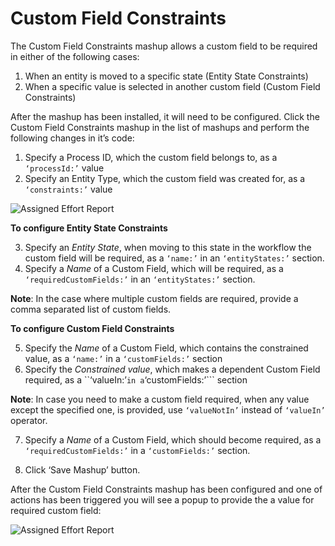 Custom Field Constraints
======================

The Custom Field Constraints mashup allows a custom field to be required in either of the following cases:
1. When an entity is moved to a specific state (Entity State Constraints)
2. When a specific value is selected in another custom field (Custom Field Constraints)

After the mashup has been installed, it will need to be configured. Click the Custom Field Constraints mashup in the list of mashups and perform the following changes in it’s code:

1. Specify a Process ID, which the custom field belongs to, as a ```‘processId:’``` value
2. Specify an Entity Type, which the custom field was created for, as a ```‘constraints:’``` value


![Assigned Effort Report](https://github.com/TargetProcess/TP3MashupLibrary/raw/master/Assigned%20Effort%20Report/AssignedEffortReport.png)


__To configure Entity State Constraints__

3. Specify an _Entity State_, when moving to this state in the workflow the custom field will be required, as a ```‘name:’``` in an ```‘entityStates:’``` section.
4. Specify a _Name_ of a Custom Field, which will be required, as a ```‘requiredCustomFields:’``` in an ```‘entityStates:’``` section.


__Note__: In the case where multiple custom fields are required, provide a comma separated list of custom fields.


__To configure Custom Field Constraints__

5. Specify the _Name_ of a Custom Field, which contains the constrained value, as a ```‘name:’```  in a ```‘customFields:’``` section
6. Specify the _Constrained value_, which makes a dependent Custom Field required, as a ``‘valueIn:’``` in a ```‘customFields:’``` section

__Note__: In case you need to make a custom field required, when any value except the specified one, is provided, use ```‘valueNotIn’``` instead of ```‘valueIn’``` operator.

7.  Specify a _Name_ of a Custom Field, which should become required, as a ```‘requiredCustomFields:’``` in a ```‘customFields:’``` section.

8. Click ‘Save Mashup’ button.

After the Custom Field Constraints mashup has been configured and one of actions has been triggered you will see a popup to provide the a value for required custom field:


![Assigned Effort Report](https://github.com/TargetProcess/TP3MashupLibrary/raw/master/Assigned%20Effort%20Report/AssignedEffortReport.png)
